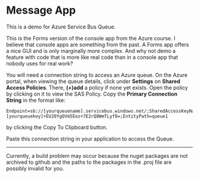 # Message App

This is a demo for Azure Service Bus Queue.

This is the Forms version of the console app from the Azure course.
I believe that console apps are something from the past.
A Forms app offers a nice GUI and is only marginally more complex.
And why not demo a feature with code that is more like real code 
than in a console app that nobody uses for real work?

You will need a connection string to access an Azure queue.
On the Azure portal, when viewing the queue details,
click under **Settings** on **Shared Access Policies**.
There, **(+)add** a policy if none yet exists.
Open the policy by clicking on it to view the SAS Policy.
Copy the **Primary Connection String** in the format like:

```
Endpoint=sb://[yourqueuename].servicebus.windows.net/;SharedAccessKeyName=mypolicy;SharedAccessKey=[yourqueuekey]+EU20YgOVm5Eez+7E2rQ8WmTLyf0=;EntityPath=queue1
```

by clicking the Copy To Clipboard button.

Paste this connection string in your application to access the Queue.

------------------
Currently, a build problem may occur because the nuget packages are not archived to github
and the paths to the packages in the .proj file are possibly invalid for you.

